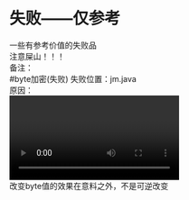 # 失败——仅参考
一些有参考价值的失败品
<br>
注意屎山！！！
<br>
备注：
<br>
#byte加密(失败)
失败位置：jm.java
<br>
原因：
<br><video href="/resources/1.webm"></video>
<br>
改变byte值的效果在意料之外，不是可逆改变
